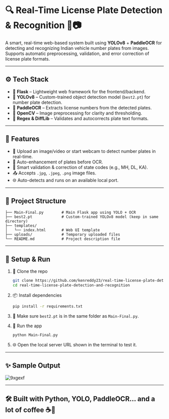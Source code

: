 # 🔍 Real-Time License Plate Detection & Recognition 🚗📷

A smart, real-time web-based system built using **YOLOv8** + **PaddleOCR** for detecting and recognizing Indian vehicle number plates from images. Supports automatic preprocessing, validation, and error correction of license plate formats.

---

## ⚙️ Tech Stack
- 🔧 **Flask** – Lightweight web framework for the frontend/backend.
- 🧠 **YOLOv8** – Custom-trained object detection model (`best2.pt`) for number plate detection.
- 📝 **PaddleOCR** – Extracts license numbers from the detected plates.
- 📸 **OpenCV** – Image preprocessing for clarity and thresholding.
- 🔡 **Regex & DiffLib** – Validates and autocorrects plate text formats.

---

## 🚀 Features
- 📸 Upload an image/video or start webcam to detect number plates in real-time.
- 🧽 Auto-enhancement of plates before OCR.
- 🧾 Smart validation & correction of state codes (e.g., MH, DL, KA).
- 📤 Accepts `.jpg`, `.jpeg`, `.png` image files.
- 🌐 Auto-detects and runs on an available local port.

---

## 📁 Project Structure
```
├── Main-Final.py        # Main Flask app using YOLO + OCR
├── best2.pt             # Custom-trained YOLOv8 model (keep in same directory)
├── templates/
│   └── index.html       # Web UI template
├── uploads/             # Temporary uploaded files
└── README.md            # Project description file
```

---

## 🔧 Setup & Run
1. 🔽 Clone the repo  
   ```bash
   git clone https://github.com/kenreddy23/real-time-license-plate-detection-and-recognition.git
   cd real-time-license-plate-detection-and-recognition
   ```

2. 📦 Install dependencies  
   ```bash
   pip install -r requirements.txt
   ```

3. 🧠 Make sure `best2.pt` is in the same folder as `Main-Final.py`.

4. 🚀 Run the app  
   ```bash
   python Main-Final.py
   ```

5. 🌐 Open the local server URL shown in the terminal to test it.

---

## ✨ Sample Output  
![9xgexf](https://github.com/user-attachments/assets/94124bb0-d300-4cde-829b-386962fe23d2)

---

## 🛠 Built with Python, YOLO, PaddleOCR... and a lot of coffee ☕🐍
